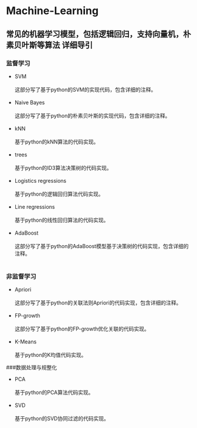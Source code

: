 Machine-Learning
================
常见的机器学习模型，包括逻辑回归，支持向量机，朴素贝叶斯等算法
详细导引
--------
### 监督学习
* SVM<br><br>
这部分写了基于python的SVM的实现代码，包含详细的注释。<br><br>
* Naive Bayes<br><br>
这部分写了基于python的朴素贝叶斯的实现代码，包含详细的注释。<br><br>
* kNN<br><br>
基于python的kNN算法的代码实现。<br><br>
* trees<br><br>
基于python的ID3算法决策树的代码实现。<br><br>
* Logistics regressions<br><br>
基于python的逻辑回归算法代码实现。<br><br>
* Line regressions<br><br>
基于python的线性回归算法的代码实现。<br><br>
* AdaBoost<br><br>
这部分写了基于python的AdaBoost模型基于决策树的代码实现，包含详细的注释。<br><br>

### 非监督学习
* Apriori<br><br>
这部分写了基于python的关联法则Apriori的代码实现，包含详细的注释。<br><br>
* FP-growth<br><br>
这部分写了基于python的FP-growth优化关联的代码实现。<br><br>
* K-Means<br><br>
基于python的K均值代码实现。

###数据处理与规整化
* PCA<br><br>
基于python的PCA算法代码实现。<br><br>
* SVD<br><br>
基于python的SVD协同过滤的代码实现。<br><br>


